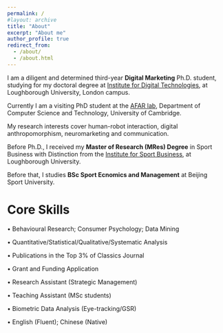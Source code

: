 ```yaml
---
permalink: /
#layout: archive
title: "About"
excerpt: "About me"
author_profile: true
redirect_from:
  - /about/
  - /about.html
---
```


I am a diligent and determined third-year **Digital Marketing** Ph.D. student, studying for my doctoral degree at <a href= https://www.lborolondon.ac.uk/institutes/digital-technologies/>Institute for Digital Technologies</a>, at Loughborough University, London campus. 

Currently I am a visiting PhD student at the <a href="https://cambridge-afar.github.io/">AFAR lab</a>, Department of Computer Science and Technology, University of Cambridge.  

My research interests cover  human-robot interaction, digital anthropomorphism, neuromarketing and communication. 

Before Ph.D., I received my **Master of Research (MRes) Degree** in Sport Business with Distinction from the <a href="https://www.lborolondon.ac.uk/institutes/sport-business/">Institute for Sport Business</a>, at Loughborough University. 

Before that, I studies **BSc Sport Ecnomics and Management** at Beijing Sport University.

# Core Skills
•	Behavioural Research; Consumer Psychology; Data Mining

•	Quantitative/Statistical/Qualitative/Systematic Analysis   

•	Publications in the Top 3% of Classics Journal 

•	Grant and Funding Application                  

•	Research Assistant (Strategic Management)

•	Teaching Assistant (MSc students) 

•	Biometric Data Analysis (Eye-tracking/GSR)

•	English (Fluent); Chinese (Native)
